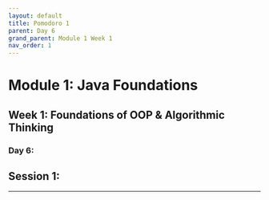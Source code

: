 ```yaml
---
layout: default
title: Pomodoro 1
parent: Day 6
grand_parent: Module 1 Week 1
nav_order: 1
---
```


# Module 1: Java Foundations
## Week 1: Foundations of OOP & Algorithmic Thinking
### Day 6: 
## Session 1: 
---